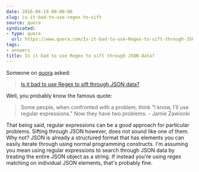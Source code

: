 ```yaml
---
date: 2016-04-19 00:00:00
slug: is-it-bad-to-use-regex-to-sift
source: quora
syndicated:
- type: quora
  url: https://www.quora.com/Is-it-bad-to-use-Regex-to-sift-through-JSON-data/answer/Roy-Tang
tags:
- answers
title: Is it bad to use Regex to sift through JSON data?
---
```


Someone on [quora](https://quora.com) asked:

> [Is it bad to use Regex to sift through JSON data?](https://www.quora.com/Is-it-bad-to-use-Regex-to-sift-through-JSON-data/answer/Roy-Tang)


Well, you probably know the famous quote:</p><blockquote><p class="ui_qtext_para u-ltr u-text-align--start">Some people, when confronted with a problem, think "I know, I'll use regular expressions." Now they have two problems. - Jamie Zawisnki</p></blockquote><p class="ui_qtext_para u-ltr u-text-align--start">That being said, regular expressions can be a good approach for particular problems. Sifting through JSON however, does not sound like one of them. Why not? JSON is already a structured format that has elements you can easily iterate through using normal programming constructs. I'm assuming you mean using regular expressions to search through JSON data by treating the entire JSON object as a string. If instead you're using regex matching on individual JSON elements, that's probably fine.